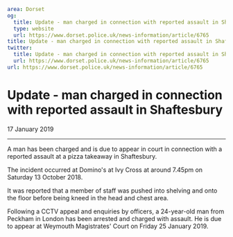 ```yaml
area: Dorset
og:
  title: Update - man charged in connection with reported assault in Shaftesbury
  type: website
  url: https://www.dorset.police.uk/news-information/article/6765
title: Update - man charged in connection with reported assault in Shaftesbury |
twitter:
  title: Update - man charged in connection with reported assault in Shaftesbury
  url: https://www.dorset.police.uk/news-information/article/6765
url: https://www.dorset.police.uk/news-information/article/6765
```

# Update - man charged in connection with reported assault in Shaftesbury

17 January 2019

* * *

A man has been charged and is due to appear in court in connection with a reported assault at a pizza takeaway in Shaftesbury.

The incident occurred at Domino's at Ivy Cross at around 7.45pm on Saturday 13 October 2018.

It was reported that a member of staff was pushed into shelving and onto the floor before being kneed in the head and chest area.

Following a CCTV appeal and enquiries by officers, a 24-year-old man from Peckham in London has been arrested and charged with assault. He is due to appear at Weymouth Magistrates' Court on Friday 25 January 2019.
